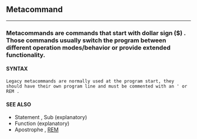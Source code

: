 ## Metacommand
---

### Metacommands are commands that start with dollar sign ($) . Those commands usually switch the program between different operation modes/behavior or provide extended functionality.

#### SYNTAX

`Legacy metacommands are normally used at the program start, they should have their own program line and must be commented with an ' or REM .`

#### SEE ALSO
* Statement , Sub (explanatory)
* Function (explanatory)
* Apostrophe , [REM](./REM.md)
